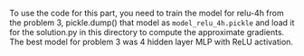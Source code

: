 To use the code for this part, you need to train the model for relu-4h from the problem 3, pickle.dump() that model as ```model_relu_4h.pickle``` and load it for the solution.py in this directory to compute the approximate gradients.
The best model for problem 3 was 4 hidden layer MLP with ReLU activation.
